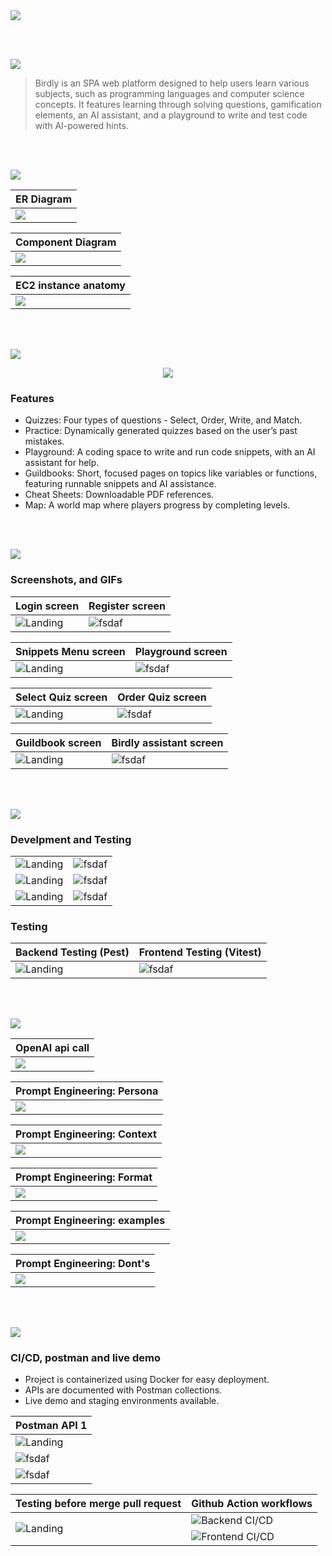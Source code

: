 <img src="./readme/title1.svg"/>

<br><br>

<!-- project overview -->
<img src="./readme/title2.svg"/>

> Birdly is an SPA web platform designed to help users learn various subjects, such as programming languages and computer science concepts.
> It features learning through solving questions, gamification elements, an AI assistant, and a playground to write and test code with AI-powered hints.

<br><br>

<!-- System Design -->
<img src="./readme/title3.svg"/>

<!-- ### Stack, Diagrams, and Flow

- **web**: React, typescript, tailwind, shadcn/ui, framer-motion, react-mdx, vitest, axios, context api.
- **Backend**: Laravel, flysystem, pest, elequent, openai-php.
- **Database**: mysql.
- **CI/CD**: docker, docker-compose, github action, ec2 -->

| ER Diagram                                |
| ----------------------------------------- |
| <img src="./readme/assets/ERdiagram.png"> |

| Component Diagram                        |
| ---------------------------------------- |
| <img src="./readme/assets/comp_dia.png"> |

| EC2 instance anatomy                    |
| --------------------------------------- |
| <img src="./readme/assets/ec2_dia.png"> |

<br><br>

<!-- Project Highlights -->
<img src="./readme/title4.svg"/>
<br>
<p align="center">
  <img src="./readme/assets/highlights_.png" />
</p>

### Features

- Quizzes: Four types of questions - Select, Order, Write, and Match.
- Practice: Dynamically generated quizzes based on the user’s past mistakes.
- Playground: A coding space to write and run code snippets, with an AI assistant for help.
- Guildbooks: Short, focused pages on topics like variables or functions, featuring runnable snippets and AI assistance.
- Cheat Sheets: Downloadable PDF references.
- Map: A world map where players progress by completing levels.

<br><br>

<!-- Demo -->
<img src="./readme/title5.svg"/>

### Screenshots, and GIFs

| Login screen                                          | Register screen                                        |
| ----------------------------------------------------- | ------------------------------------------------------ |
| ![Landing](./readme/assets/login_validation_msgs.png) | ![fsdaf](./readme/assets/register_validation_msgs.png) |

| Snippets Menu screen                         | Playground screen                           |
| -------------------------------------------- | ------------------------------------------- |
| ![Landing](./readme/assets/snippet_menu.png) | ![fsdaf](./readme/assets/playground_ai.png) |

| Select Quiz screen                          | Order Quiz screen                        |
| ------------------------------------------- | ---------------------------------------- |
| ![Landing](./readme/assets/select_quiz.png) | ![fsdaf](./readme/assets/order_quiz.png) |

| Guildbook screen                          | Birdly assistant screen                    |
| ----------------------------------------- | ------------------------------------------ |
| ![Landing](./readme/assets/guildbook.gif) | ![fsdaf](./readme/assets/guildbook_ai.png) |

<br><br>

<!-- Development & Testing -->
<img src="./readme/title6.svg"/>

### Develpment and Testing

|                                        |                                      |
| -------------------------------------- | ------------------------------------ |
| ![Landing](./readme/assets/code_1.png) | ![fsdaf](./readme/assets/code_2.png) |
| ![Landing](./readme/assets/code_3.png) | ![fsdaf](./readme/assets/code_4.png) |
| ![Landing](./readme/assets/code_5.png) | ![fsdaf](./readme/assets/code_6.png) |

### Testing

| Backend Testing (Pest)                  | Frontend Testing (Vitest)             |
| --------------------------------------- | ------------------------------------- |
| ![Landing](./readme/assets/test_be.png) | ![fsdaf](./readme/assets/test_fe.png) |

<br><br>

<!-- Ai integration -->
<img src="./readme/title7.svg"/>


| OpenAI api call                            |
| ------------------------------------------ |
| <img src="./readme/assets/openai_api.png"> |

| Prompt Engineering: Persona                    |
| ---------------------------------------------- |
| <img src="./readme/assets/prompt_persona.png"> |

| Prompt Engineering: Context                    |
| ---------------------------------------------- |
| <img src="./readme/assets/prompt_context.png"> |

| Prompt Engineering: Format                     |
| ---------------------------------------------- |
| <img src="./readme/assets/prompt_formmat.png"> |

| Prompt Engineering: examples                   |
| ---------------------------------------------- |
| <img src="./readme/assets/prompt_example.png"> |

| Prompt Engineering: Dont's                   |
| -------------------------------------------- |
| <img src="./readme/assets/prompt_donts.png"> |

<br><br>

<!-- Deployment -->
<img src="./readme/title8.svg"/>

### CI/CD, postman and live demo

- Project is containerized using Docker for easy deployment.
- APIs are documented with Postman collections.
- Live demo and staging environments available.

| Postman API 1                             |
| ----------------------------------------- |
| ![Landing](./readme/assets/postman_1.png) |
| ![fsdaf](./readme/assets/postman_3.png)   |
| ![fsdaf](./readme/assets/postman_3.png)   |

<table>
  <thead>
    <tr>
      <th>Testing before merge pull request</th>
      <th>Github Action workflows</th>
    </tr>
  </thead>
  <tbody>
    <tr>
      <td rowspan="2"><img src="./readme/assets/pull_request.png" alt="Landing"></td>
      <td><img src="./readme/assets/cicd_be.png" alt="Backend CI/CD"></td>
    </tr>
    <tr>
      <td><img src="./readme/assets/cicd_fe.png" alt="Frontend CI/CD"></td>
    </tr>
  </tbody>
</table>

<br><br>
